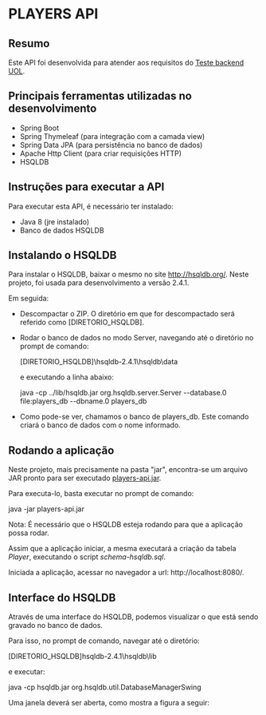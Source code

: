 PLAYERS API
===============

## Resumo

Este API foi desenvolvida para atender aos requisitos do [Teste backend UOL](https://github.com/uolhost/test-backEnd-Java).

## Principais ferramentas utilizadas no desenvolvimento

* Spring Boot
* Spring Thymeleaf (para integração com a camada view)
* Spring Data JPA (para persistência no banco de dados)
* Apache Http Client (para criar requisições HTTP)
* HSQLDB
	
## Instruções para executar a API

Para executar esta API, é necessário ter instalado:

* Java 8 (jre instalado)
* Banco de dados HSQLDB

## Instalando o HSQLDB

Para instalar o HSQLDB, baixar o mesmo no site http://hsqldb.org/. Neste projeto, foi usada para desenvolvimento a versão 2.4.1.

Em seguida:

* Descompactar o ZIP. O diretório em que for descompactado será referido como [DIRETORIO_HSQLDB].

* Rodar o banco de dados no modo Server, navegando até o diretório no prompt de comando:

   [DIRETORIO_HSQLDB]\hsqldb-2.4.1\hsqldb\data

  e executando a linha abaixo:

   java -cp ../lib/hsqldb.jar org.hsqldb.server.Server --database.0 file:players_db --dbname.0 players_db

* Como pode-se ver, chamamos o banco de players_db. Este comando criará o banco de dados com o nome informado.

## Rodando a aplicação

Neste projeto, mais precisamente na pasta "jar", encontra-se um arquivo JAR pronto para ser executado [players-api.jar](/jar/players-api.jar).

Para executa-lo, basta executar no prompt de comando:

  java -jar players-api.jar

Nota: É necessário que o HSQLDB esteja rodando para que a aplicação possa rodar.

Assim que a aplicação iniciar, a mesma executará a criação da tabela _Player_, executando o script *_schema-hsqldb.sql_*.

Iniciada a aplicação, acessar no navegador a url: http://localhost:8080/. 

## Interface do HSQLDB

Através de uma interface do HSQLDB, podemos visualizar o que está sendo gravado no banco de dados.

Para isso, no prompt de comando, navegar até o diretório:

   [DIRETORIO_HSQLDB]hsqldb-2.4.1\hsqldb\lib

e executar:

   java -cp hsqldb.jar org.hsqldb.util.DatabaseManagerSwing

Uma janela deverá ser aberta, como mostra a figura a seguir:

